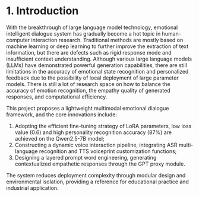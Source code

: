 # 1. Introduction

With the breakthrough of large language model technology, emotional intelligent dialogue system has gradually become a hot topic in human-computer interaction research. Traditional methods are mostly based on machine learning or deep learning to further improve the extraction of text information, but there are defects such as rigid response mode and insufficient context understanding. Although various large language models (LLMs) have demonstrated powerful generation capabilities, there are still limitations in the accuracy of emotional state recognition and personalized feedback due to the possibility of local deployment of large parameter models. There is still a lot of research space on how to balance the accuracy of emotion recognition, the empathy quality of generated responses, and computational efficiency.

This project proposes a lightweight multimodal emotional dialogue framework, and the core innovations include:

1. Adopting the efficient fine-tuning strategy of LoRA parameters, low loss value (0.6) and high personality recognition accuracy (87%) are achieved on the Qwen2.5-7B model;
2. Constructing a dynamic voice interaction pipeline, integrating ASR multi-language recognition and TTS voiceprint customization functions;
3. Designing a layered prompt word engineering, generating contextualized empathetic responses through the GPT proxy module.

The system reduces deployment complexity through modular design and environmental isolation, providing a reference for educational practice and industrial application.

